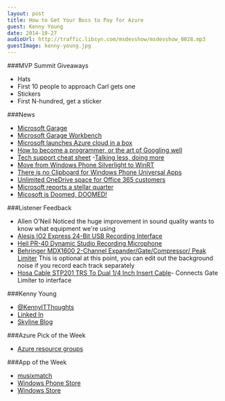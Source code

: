 ```yaml
---
layout: post
title: How to Get Your Boss to Pay for Azure
guest: Kenny Young
date: 2014-10-27
audioUrl: http://traffic.libsyn.com/msdevshow/msdevshow_0028.mp3
guestImage: kenny-young.jpg
---
```


###MVP Summit Giveaways

 - Hats
  -   First 10 people to approach Carl gets one
 - Stickers
  - First N-hundred, get a sticker

###News

 - [Microsoft Garage](http://www.microsoft.com/en-us/garage/)
  -   [Microsoft Garage Workbench](http://www.microsoft.com/en-us/garage/#garage-workbench)
 - [Microsoft launches Azure cloud in a box](http://www.zdnet.com/microsoft-launches-azure-cloud-in-a-box-7000034875/)
 - [How to become a programmer, or the art of Googling well](http://okepi.wordpress.com/2014/08/21/how-to-become-a-programmer-or-the-art-of-googling-well/)
  - [Tech support cheat sheet](http://xkcd.com/627/)
 -[Talking less, doing more](http://thebitchwhocodes.com/2014/10/25/talking-less-doing-more/)
 - [Move from Windows Phone Silverlight to WinRT](http://msdn.microsoft.com/en-us/library/windows/apps/hh452743.aspx)
  - [There is no Clipboard for Windows Phone Universal Apps](http://wpdevguy.com/2014/10/17/there-is-no-clipboard-for-windows-phone-universal-apps/) 
 - [Unlimited OneDrive space for Office 365 customers](https://blog.onedrive.com/office-365-onedrive-unlimited-storage/)
 - [Microsoft reports a stellar quarter](http://www.wallstreet.org/2014/10/microsoft-nasdaqmsft-focusing-on-cloud-and-hardware-q4-earnings-preview/144946.html)
  - [Micosoft is Doomed, DOOMED!](http://techpinions.com/microsoft-is-doomed/36030)

###Listener Feedback

 - Allen O'Neil Noticed the huge improvement in sound quality wants to know what equipment we're using
  - [Alesis IO2 Express 24-Bit USB Recording Interface](http://www.amazon.com/gp/product/B003HR30FU/ref=as_li_tl?ie=UTF8&camp=1789&creative=9325&creativeASIN=B003HR30FU&linkCode=as2&tag=ytechie-20&linkId=O6YSZNYPS5NFTUAN) 
  -  [Heil PR-40 Dynamic Studio Recording Microphone](http://www.amazon.com/dp/B000BQXOEM/ref=pe_385040_30332200_pe_309540_26725410_item&tag=ytechie-20)   
  - [Behringer MDX1600 2-Channel Expander/Gate/Compressor/ Peak Limiter](http://www.amazon.com/dp/B0002E4ZJ6/ref=pe_385040_30332200_pe_309540_26725410_item&tag=ytechie-20) This is optional at this point, you can edit out the background noise if you record each track separately
  - [Hosa Cable STP201 TRS To Dual 1/4 Inch Insert Cable](http://www.amazon.com/dp/B000068O1N/ref=pe_385040_30332200_pe_309540_26725410_item&tag=ytechie-20)- Connects Gate Limiter to interface 

###Kenny Young

-   [@KennyITThoughts](https://twitter.com/KennyITThoughts)
-   [Linked In](http://www.linkedin.com/in/kennydyoung)
-   [Skyline Blog](http://www.skylinetechnologies.com/Blog/Author/3/Kenny-Young.aspx)

###Azure Pick of the Week

-   [Azure resource groups](http://azure.microsoft.com/en-us/documentation/articles/azure-preview-portal-using-resource-groups/)

###App of the Week

 - [musixmatch](http://musixmatch.com/)
  -   [Windows Phone Store](http://www.windowsphone.com/s?appid=f70c52a0-e9d5-df11-a844-00237de2db9e)
  -   [Windows Store](http://apps.microsoft.com/windows/en-us/app/musixmatch-lyrics-player/4e1b7bf4-9c2c-4f68-9edd-dd201bfcb4e3)